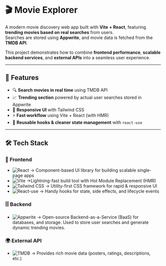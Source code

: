 # 🎬 **Movie Explorer**

A modern movie discovery web app built with **Vite + React**, featuring **trending movies based on real searches** from users.  
Searches are stored using **Appwrite**, and movie data is fetched from the **TMDB API**.  

This project demonstrates how to combine **frontend performance**, **scalable backend services**, and **external APIs** into a seamless user experience.  

---

## 🚀 **Features**

- 🔍 **Search movies in real time** using TMDB API  
- 📈 **Trending section** powered by actual user searches stored in Appwrite  
- 🎨 **Responsive UI** with Tailwind CSS  
- ⚡ **Fast workflow** using Vite + React (with HMR)  
- 🧩 **Reusable hooks & cleaner state management** with `react-use`  

---

## 🛠️ **Tech Stack**

### 🎨 **Frontend**
- ![React](https://img.shields.io/badge/React-20232A?style=for-the-badge&logo=react&logoColor=61DAFB) -> Component-based UI library for building scalable single-page apps
- ![Vite](https://img.shields.io/badge/Vite-646CFF?style=for-the-badge&logo=vite&logoColor=white) ->Lightning-fast build tool with Hot Module Replacement (HMR)
- ![Tailwind CSS](https://img.shields.io/badge/TailwindCSS-06B6D4?style=for-the-badge&logo=tailwindcss&logoColor=white) -> Utility-first CSS framework for rapid & responsive UI 
- ![React-use](https://img.shields.io/badge/React--use-000000?style=for-the-badge&logo=react&logoColor=white) -> Handy hooks for state, side effects, and lifecycle events

### 🗄️ **Backend**
- ![Appwrite](https://img.shields.io/badge/Appwrite-F02E65?style=for-the-badge&logo=appwrite&logoColor=white) -> Open-source Backend-as-a-Service (BaaS) for databases, and storage.
Used to store user searches and generate dynamic trending movies.

### 🌍 **External API**
- ![TMDB](https://img.shields.io/badge/TMDB-01D277?style=for-the-badge&logo=tmdb&logoColor=white) -> Provides rich movie data (posters, ratings, descriptions, etc.)
